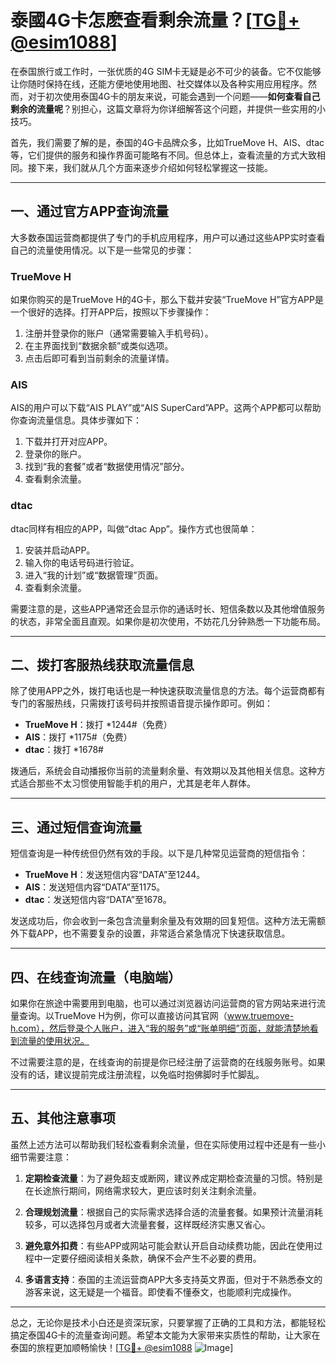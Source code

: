 # 泰國4G卡怎麽查看剩余流量？[[TG💪+ @esim1088](https://t.me/s/esim1088)]

在泰国旅行或工作时，一张优质的4G SIM卡无疑是必不可少的装备。它不仅能够让你随时保持在线，还能方便地使用地图、社交媒体以及各种实用应用程序。然而，对于初次使用泰国4G卡的朋友来说，可能会遇到一个问题——**如何查看自己剩余的流量呢**？别担心，这篇文章将为你详细解答这个问题，并提供一些实用的小技巧。

首先，我们需要了解的是，泰国的4G卡品牌众多，比如TrueMove H、AIS、dtac等，它们提供的服务和操作界面可能略有不同。但总体上，查看流量的方式大致相同。接下来，我们就从几个方面来逐步介绍如何轻松掌握这一技能。

---

## 一、通过官方APP查询流量

大多数泰国运营商都提供了专门的手机应用程序，用户可以通过这些APP实时查看自己的流量使用情况。以下是一些常见的步骤：

### TrueMove H
如果你购买的是TrueMove H的4G卡，那么下载并安装“TrueMove H”官方APP是一个很好的选择。打开APP后，按照以下步骤操作：
1. 注册并登录你的账户（通常需要输入手机号码）。
2. 在主界面找到“数据余额”或类似选项。
3. 点击后即可看到当前剩余的流量详情。

### AIS
AIS的用户可以下载“AIS PLAY”或“AIS SuperCard”APP。这两个APP都可以帮助你查询流量信息。具体步骤如下：
1. 下载并打开对应APP。
2. 登录你的账户。
3. 找到“我的套餐”或者“数据使用情况”部分。
4. 查看剩余流量。

### dtac
dtac同样有相应的APP，叫做“dtac App”。操作方式也很简单：
1. 安装并启动APP。
2. 输入你的电话号码进行验证。
3. 进入“我的计划”或“数据管理”页面。
4. 查看剩余流量。

需要注意的是，这些APP通常还会显示你的通话时长、短信条数以及其他增值服务的状态，非常全面且直观。如果你是初次使用，不妨花几分钟熟悉一下功能布局。

---

## 二、拨打客服热线获取流量信息

除了使用APP之外，拨打电话也是一种快速获取流量信息的方法。每个运营商都有专门的客服热线，只需拨打该号码并按照语音提示操作即可。例如：

- **TrueMove H**：拨打 *1244#（免费）
- **AIS**：拨打 *1175#（免费）
- **dtac**：拨打 *1678#

拨通后，系统会自动播报你当前的流量剩余量、有效期以及其他相关信息。这种方式适合那些不太习惯使用智能手机的用户，尤其是老年人群体。

---

## 三、通过短信查询流量

短信查询是一种传统但仍然有效的手段。以下是几种常见运营商的短信指令：

- **TrueMove H**：发送短信内容“DATA”至1244。
- **AIS**：发送短信内容“DATA”至1175。
- **dtac**：发送短信内容“DATA”至1678。

发送成功后，你会收到一条包含流量剩余量及有效期的回复短信。这种方法无需额外下载APP，也不需要复杂的设置，非常适合紧急情况下快速获取信息。

---

## 四、在线查询流量（电脑端）

如果你在旅途中需要用到电脑，也可以通过浏览器访问运营商的官方网站来进行流量查询。以TrueMove H为例，你可以直接访问其官网（www.truemove-h.com），然后登录个人账户，进入“我的服务”或“账单明细”页面，就能清楚地看到流量的使用状况。

不过需要注意的是，在线查询的前提是你已经注册了运营商的在线服务账号。如果没有的话，建议提前完成注册流程，以免临时抱佛脚时手忙脚乱。

---

## 五、其他注意事项

虽然上述方法可以帮助我们轻松查看剩余流量，但在实际使用过程中还是有一些小细节需要注意：

1. **定期检查流量**：为了避免超支或断网，建议养成定期检查流量的习惯。特别是在长途旅行期间，网络需求较大，更应该时刻关注剩余流量。
   
2. **合理规划流量**：根据自己的实际需求选择合适的流量套餐。如果预计流量消耗较多，可以选择包月或者大流量套餐，这样既经济实惠又省心。

3. **避免意外扣费**：有些APP或网站可能会默认开启自动续费功能，因此在使用过程中一定要仔细阅读相关条款，确保不会产生不必要的费用。

4. **多语言支持**：泰国的主流运营商APP大多支持英文界面，但对于不熟悉泰文的游客来说，这无疑是一个福音。即使看不懂泰文，也能顺利完成操作。

---

总之，无论你是技术小白还是资深玩家，只要掌握了正确的工具和方法，都能轻松搞定泰国4G卡的流量查询问题。希望本文能为大家带来实质性的帮助，让大家在泰国的旅程更加顺畅愉快！[[TG💪+ @esim1088](https://t.me/s/esim1088) ![Image](https://i.postimg.cc/4NQfJmqS/Snipaste-2025-05-13-00-14-12.png)]